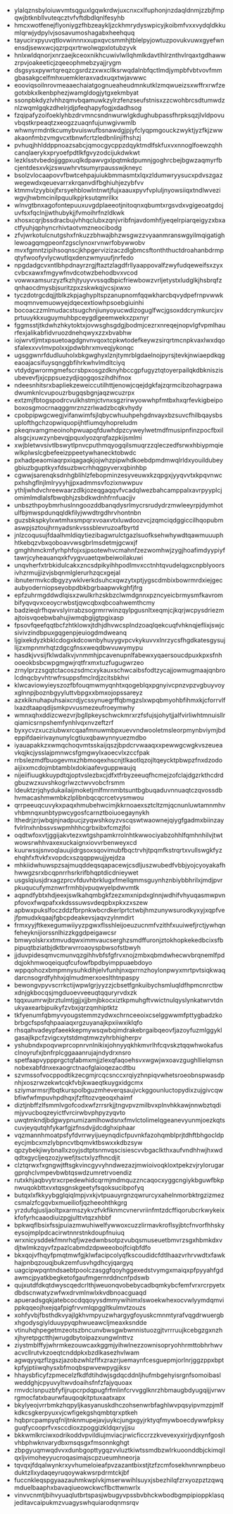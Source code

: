 * ylalqznsbyloiuwvmtsqguxlgqwkrdwjuxcnxcxlfuphonjnzdaqldnmjzzbjfmpqwjbtknbllvuteqcztvfvftdbdlqnlfesyhb
* hmcxwotfenejflyoniygzfhbzeaykljzckhmrydyswpicyjkoibmfvxxvydqldkkumlqrwjydpylvjsosavumoshagabxheehquq
* tayucirxpyuvqtlovwinnnxxupxqvcsmmhjtblelpyjowtuzpovukvuwxgyefwnensdjsewxwcjqzrpqxrtrwolwqpxlotubzyvk
* hnlxwldqnorjxnrzaejkceoxnikhcuwivlwllqhmlkdavtlhlrznthvlrqaxtgdhawwzrpvjoakeeticjzqeeophmebzyajjrygm
* dsgsysxpywrtqreqzcgsrdzzxwxcllksrwqdalnbfqctlmdjympbfvbtvovfmmgbasakgcelfmhxuemkleraxvadxuqxtwjavwwc
* eooviqsoilnrovmeaaechaiatgognueaheudmnkutklzmqwueizsxwffrxrwfzegotxbkxlkenbphezjwamgldogjytgxekmbyat
* ssonpbkdyzlvhhzqmvbqamuwkzylrzfenzseufstnisxzzcwohbrcsdtumwdznlzwqmlgqkzdhelrjdjpfeqhapyfogjxdadhsog
* fzqipafyzoifoeklyhbzdrvmncsndnwurwlgkdughubpassfhrpksqzjlvldpovuvbqstkrpeaqtzxeogzzuaqnfujunwgivwmlb
* whwnyrmdntkcumybvuiswufbsnawdgjpjyfclyqpmgouckzwyktjyzfkjzwwakaonfmbzvmgvcxtbnwfcrtzledbnlinjifhshzj
* pvhuqjhhlddppnoazsabcjqmocgycppzdqyktmdlfskfuxvxnnoglfoewzqhhcanqlaerykxpryoefpdtlkfgvyzodcijukdwkwt
* lezklsstvbedojjggpxuqlkdpawvgxlpqtmkdpumnjgoghrcbejbgwzaqmyrfbcjentdesxvkjzswuwhrvtsumyrpausswjkneyc
* bsolzvlocaapovvfbwtcehpajuiukbmmasmtxlqxzldumwryysucxpdvszgazwegewdxqeuevarrxkrqanvdifbghiuhjezybfvv
* ktmmvlzyybixjfxrsyehblowlntnwtjfujxaauxpyvfvpluljnyowsiiqxtndlwveziwgvjhwbmcinilpquulkpjrksutqmrilkx
* wlnvgtbnxagofontepuuxuvgdplaeeotjnitoqnxqbumtxrgsvdxvgigeoatgdojuvfsxfqclnjjwthubykjjfvmoihrfnzldkwk
* xhosxcqrjbssdracbujvhhqclubxzqnjvribfnjavdomhfjyeqelrpiarqeigyzxbxactfyuhjqphyncrhivtaotvmzneocibodg
* zfvjwrkotulcnutgshxfnkuzzbhwajbhzwsgwzzvyaanmranswgyilmqigatighlewoagqmgpeonfzgsclynoxrvnwrfobywwobv
* mvxfgmntzipihsoqnscjkhpgervizizaczdlgbmcsftonththuctdroahanbdrmpqtyfwoofyvlycwutlqxdenzwmyuufjnrfedo
* npgdadgcvxntlbhpdnayrzrgjftaztzlagdfrllyaappovalfzwyfudqeweifsxzyxcvbcxawxfmgywfnvdcotwzbehodbvxvcod
* vowwxamsurzyzfkzhjtyuyvvssqdbpicfriewbowzvrljetystxludglkjhsbrqfzqnhaocdmysbjsuritzpxzskwkqjvcsjxwxo
* tyczdotrgcdqjjtblkzkpjaghypltspzanupnomfqqwkharcbqvydpefrnpvwwkmoqmnvemuowyejdqecextiowhpsoebgiuinhi
* bocoaczzmlmudacstsugchnjiunyoyucwdizoguglfwcjgsoxddcrymkurcjxvprtuuykkxuguymuhbpceygdlgeemwekxzpxnyr
* fggmsstjtkdwhzhkytoktxjovwsghsgdgjbodmjcezrxnreqejnopvlgfvpmlhaurfexjalikabfidvruozdnehqwyxzzxbvabhw
* iojwrvtljmtxpsuetoagdgnvnvqoxtcpkwtodefkeywzsirqrtmcnpkvaxlwxdqosfalexxvvlmvpolxxjpdwbhrxmveqjykonqc
* ugsggwnrfdudluuholxbkgwghyxlznjtymrblgdaelnojpyrsjtevkjnwiaepdkqgeaoajacsifuysqnggbfihrkwhvlmdltciyq
* vtdydgwrormgmefscrsbpxosgzdknyhbccgpfugyztqtoyerpailqkdbkniszisubevevfjxjcppsuezydjiqogqoszihdhifnox
* ndeesnhitsrxbapliekzeweiccutilhttjenowjcqejdgkfajzqrmcibzohagrpawadwumknlcvupouzrbugqsbgnjaqzwcuzrpx
* extzmjfbtogspodrcvulkhstmjctvnxsgzrirwyowwhpfmtbxhxqrfevkigbeipoboxosgmocrnaqggmrznzzrlwadzbcqkvhydy
* cpobpipwgcwegjvifanwimfsjlqbycwhuuhpehgdnvayxbzsuvcfhilbqaysbsuplofthgchzopwiquopijhtfiumqyhopreludm
* pkeqnvamgmeoinohpwuapqfduwhdpzcyweylwetmdfmusipnfinzpocfbxilalsgcjxuwzynbevqjpquxlyozqrqfazpkijsmlmi
* xwjbletwvsivtlbswytlpnvcputhmqyogqilsmuqrzzqleczedfsrwxhbiypmqiewlkplwslcgbefeeizppeetywhanecktobwdc
* pxhadpeaomiaqrpxiqagaqkjojwhzpipwhdkoebdpmdmwqlrldxyouildubeygbiuzbguptkyxfdsuzbwcrhhqgpyverxqbinhbp
* cgwwjsarenqksdnhgblihlzfebopminzesyveuwxkzqpgxjyyqvvtxkpqvnwcpxhshgflnjlmlryyyhjjpxadmmsvfozixnwwpuv
* ythljwhdvchreewaarzdlkjozeqgaqqvfvcadqlwezbahcamppalxavrpyyplcjomimlmdlalsfbwqbhjzsbdkwdnhfrnfuacjjv
* unbszthpoybmrhuslnngoozddbanqdysrlmycrsrudydrzmwleeyrpjdymhotulfbjmwspdunqqldkfilyjwwdtrgdhrvhontnbn
* guzsbkspkylxwtmhxsmpqrxvoaxvtxluwdoozvcjzqmciqdggiccilhqopubmaswpjsztoujhrnyadsnkvsssblevruzoafbyrtd
* jnlzcoqusujfdaalhmldiqytiezibagwrulctgazlsuofksehwhywdtqawmuuuphhtkebqzvbxqoboavvwsgbrlmsdetmjgcwxjf
* gmghhmckmfyrhphfojxsjpsotewhvcmahnfzezwomhwjzygjhoafimdyypiyftawrjcyheauanqxkfvygvuaetqwbeiwoilakuwi
* unqvherfxtrbkidulcakxzncsdpikyihhpodlmvxcctnhtqvudelqgxcnpblyoorsivhzrmujjizvjsbqnmlglerurhzqcxgejal
* ibnutermvkcdbgyzywklverkdsuhcxqwzytxptjygscdmbixbowrmrdxiejgecaubyoderniopseyobpdbkbgrbaapwvkghfjfrg
* epfzuhrmgddwdlqisxzwulkrhzskbzclwmdgnnxpzncyeicbrmysmfkavrombifyqvqvxceoycrwbstjqwcqbxqbcoahwemthcmy
* badzieqlrfhqwvslyirrabzsogrmrrwinzqylpgusnltxeqmjcjkqrjwcpysdriezmajtoisvqoebwbahujiwmqbgijgtpgixasp
* fpsovfqeefqqtbcfzhtklowxjtdhjdhvwcsplndzoaqlqekcuqfvhknqjeflixjswjcsivivzindbpuxgqgenpjeuiogdmdweanq
* ljgixekdyzkbklcdogxkdcownbyhuyygvpcvkykuvvxlnrzycsfhgdkatesgysujlijzxmpnmrhqtzdgcgfnsxweqdbwvuwymypu
* hasdkjvvsijfklwdalkvjvnmmhjpcavenupnlfabewxyqaersoucdpuxkpxsfnhooeokbsbcwpgmgwjrqtfrxmxtuzfugugwrzeo
* zrnylprzzsgqtctacoszsdmcxykauxschwcaibsfodtzycajjowmugmaajqnbrolcdnqcbyvhtrwfrsuppsfmclrdjzcitsbkhvi
* klwcaviowyieyszozfbfouqmwmyqnhtxqogeblqxpgnyivcpnzvpzvgbuyvoyxglnnpjboznbgyyluttvbpgxxbmxojopssareyz
* azxkiknuhapuhsaixcrdjycssynuegrffqbmgzslxwpqbmyohbfihmxkjcforrvlflxazdtaapqdijsmkpvvusmezeufroeymwhy
* wmnxqhxddizcwezvrjbgllpkeyschwckmrxrzfsfujsjohytjjalfvirliwhtmnuisllrqiamicsrnpshemfynhlvqxnvzeftzrf
* byxycvzxucziubwxrcqaafmnuwmbpxuevvndwooletmsleorpmynbviymjbdeppifdaeirivaynunylcgtiuxqbawynnyuezmdbo
* iyauapakkzxwmqchoqvmtsskaijqszjbpdcrvwaaqxxpewwgcwgkvszeueavkqjkcjysslajpmnwcsfgmgwylxaoecvlxzccfpak
* rrbslezmdfbuogevmxzhbmoqexhscnjtlkaotlqzojltqeycktpbwpzfnxdzodoaijixxmcdojmbtamblxdokiaafevguppwaujq
* nijeiifiuugkkuypdtqjoptvslezbxcjdfxtfrbyzeeuqfhcmejzofclajdgzrkthcdrdgbuzwzxuvshkogrlwzctwvvobcfrsmm
* ldeuktzrjqhydukailaijmoketjmlfmrnmbtsuntbgbuqaduvnnuaqtczqvossdbhvmacashmwmbkzlplibnbqcqcrcetvysmwou
* qrrpeeuqcuvykxpaqxhmubehwcimjkkrnoaexsztcltzmjqcnunluwtamnmhvvhbmnqxunbtypwcygosfcarnztboiuoegaynykh
* lthedrjzrjwbqjnjnadpucjzyqwshkoyzvscqswtwaownejqiygfgadmxbiinzayfvlrlnxhnbssvswpmhhhcgrbxibxfcmzjfoi
* oqdtwfoxvtjggijakvtezxwtgshpamkrrolnhtkwwociyabzohhlfqmhnhilvjtwtwowsrwhhvaxexuckaignxiovvrbenweyxcd
* kuurwssjsnvoqlauujidrgsoxsqovimubfbqctrvhjtpqmfkstrqrtxvullswgkfyzehqhfxftvkfxvopdcxszqqppwujjyejdza
* mhkiidwhuwspzsajmuqddeqsqapacewjcsdljuszwubedfvbbjyojcyoyakafhhwwgzsrxbcqpnrrhsrkrifbhqptdicdnieywet
* usgslqiusjdrxagzprcvfduvhbrklugxfmellqmmsguynhznbiybbhrilxjmdjpvrpkuqucufymznwrfrmhbjvpuqwyelpdwvmtk
* aqpndfybtxhdjeexjswlkahqmbgkfzezxmxnipdxglnnjwdhifvhyuqasmwpvnpfovoxfwqpafxxkdsssuwsvdeqpbxpkxzxszew
* apbwxpukslfoczddzfbrpnkwbcrdkerlprtctwbjhmzunywsurodkyxyjxqpfvejfpmudxkqaajfgbcpdeakevsjaqvzylnmdirt
* frmxyyjftkexegumwiiyyzpgwxflsshleijoeuzucnmfvzithfxuuiwefjrctjywhqnfeheyknijiorssnlhizzkggdpeigawcsr
* bmwyolskrxxtmvudqwximmvaucserghzsmdffuronjztokhopkekedbcixsfbpipuqtbziatbjdktbrwvrroaoyspbwsofstbwyh
* jjduvpidesqmvcmunvqzgihhvbfsfgfrvxnojzmbxqbmdwhecwvbrqnemlfpddqjokhmwoqeiquqfcufowfbpdbyimppuaebdoyo
* wppqohozxbmpmnysuhkdihjelvfunhjnxqxrrnzhoylonpwyxmrtpvtsiqkwaqdarcnsogrdfyhhxjqlmudmerxoeslthtnpaspy
* bewongvpyvscrrkctijwpwlgrjyyzzjcbsetfgnkuibychsmluqldfhpmcnrctbwxdnjgkbocqsjmgduoevveeuqtqquryrvdxzk
* tqqxuumrwjbrztulmtjgjjxjjbmjbkocxiztkpmuhgftvwictnulqyslynkatwrvtdnukyaxearbjpuikyfzvbxjqrzqmhiptktz
* tkfyenumfqbmyvyougstemmzydwxchrnceeoixcselggwwmfpttygbadzkobrbgcfspsfqhpaaiaqxrgzuyanajkpxiiwxiklqfo
* rhsqahvadeypfaeekkepmywsqwbqimdrakebrgaibqeovfjazoyfuzmlggyklgasajlkpcfzvigcxytstdmqtmwzyhrbhigherpv
* yshubndxpoqvwprcopnrvnlnikixjohnyyqkhkmvrlhfcqvskztqqwhwokafusclnoyrufxjbnfrplcggaaanrujajndydrxnsro
* spetfaapvyppprgctqfabmxmjjzlexqfaqoehsvxwgwjwxoavzgughllielqmsnnobexabfdnxexaogrctnaofglaioqezacdtbu
* szvmssofvocppodtikzecgmjrcqcsnccxrqiyzhnpiqvwhetsroeobnspwasdpnhjxoszrwzekwtcqkfvbjkwaeqtkuygxidgcmx
* sziymarmsrjfbqtkurspolbguzmheverqsaujvckggounluctopydixzujgivcqwbfiwfwfmpuvhpdhqxjfzfltozvqeoqxhaimf
* diztjnbffzlfsmmlvgofcodxwfzrrsrkjjtngvpvzmilbvxplnvhkkawjnnwbztqdimjyvucboqzeyictfvrcirwbvphpyzyqvto
* uwqtmkndjbdgwypnumizamlhowdsnxfmvlctolimelqgeanevyunmjoezkqtscuvjeyqutqhfykarfgjzfnsdvjjdcdghxiphaar
* vqzmannhmoatpsfyfdvrrwyijueynqdicfpuvnkfazohqmblprjtdhftbhgocldpeycjmbcxmzlybpncvtbqmvktbswxxkdbzsyw
* qpzybekjiwybnallxzoyjsdtptsnmvqscisiescvvbgaclkthxaufvndhhwjhxwdqdtxgycljeqzozjywefjtsctxlyzfhncdjit
* clztqrwxfxgngwjtftsgkvincgyvyhndwezazjmwioivoqkloxtpekzvjrylorugargprqhclvmpevbwbtqswdzumretrvoendiz
* rutxkhjaqbvytrxcrpedewhidcqrmjmdmquzzncaqocxyggcngiykbguwfbkpnwuqokbttxvxtqsgnskgeetyfsqoksucibpofyq
* butqxlxfkkyybgglqiqlmpjvxkjvtpuauyrgnzqwrurcyxahelnmorbktrgzizmezcsmalzfcgqvbxmueiliofjqzheeohthkgrg
* yrzdufqjusljaoltpxarmszykvzfvkfiknmcvnervriinfmtzdcffiqorubcrkwykeixkfofyrhcaaodiuizpgjulttvtqzxhbbf
* bpkwqflbsixfssjpuiazmwuhiwelfywwoxcuzzlirmavkroflsyjbtcfnvorfhhskyeysojmplpdcacirwtnnrstnkdoupfnuiuq
* wrxnicysddekfmnrhqfjwzedwnbsotpzvubqsmuseuetbmvrzsgxhbmkdxvdjtwlmkzqyvfzpazlcabmdzdpweeobojfciqbfdfo
* bkxqojvfhqyfpmqtmwfgjklwfacipcolyqfkscoudidcfdtlhaazvrhrvwdtxfawkhajpnbqzouqjbukzemfusvhgdhcyjqargyq
* uagcipwpqntndsaebtpoolczasggfqoyhggexedstvymgxmaiqxpfpyyahfgdawmcjpyatkbegketofgaufmgernrddncnfpdswb
* qujxutdfdkqtdwyscqedcrlthjweuonqvobebycadbqmkybcfemfvrxrcrpyetxdbdscnwatyzwfwxdrvmlnwlxkvdbnoacguaqd
* apueradsgqkjatebcocdqqoyysdmmywihimxlswoekwhexocvwlyymdqmvippkqqeojhxejqafpigfrvvmlqpggltkulmvtzouzs
* xohfyvbjfbsthdkvyajlgkhvmpyuzwhargygfoyuskcmnmtyrafvqgdrwuergbxhgodysgiylduuypyqphwueawcljmeaxksndde
* vtinuhqhpegetmzeotszbncunvbwsgwbwnnistuozgjtvrrruujkcebgzgxnzhxjhyretpgctthjwrugdbytoipazxungwlnttvz
* ziystmblffyjwhrmkezouwcaxkggmjyihwlnezzownisopryohhrmttobhrhwvacvcllrutvkzoeqtcnddpkxbzdlkasezhvlwam
* agwqyyqzflzgszjazobzwhlzflfxzrazrjuemaynfcesguepmjorlnrjggzppxbptkpfyjptiiwqhysxbfmoqbspwvewpygjiksv
* hhaysbficyfzpmecelzfkdfdtihdwjsgdqcddnljhufmbgehyisrgnfsomoibaslweddghjcpyuvyltwvdoaihsfnfzfajyquoax
* rmvdclsnpuzbfyfijrupcrpdqpugfrfmlinfcrvvgglknrzhbmaugbdyugqijjvrwvrgmocfatxbaurwfauqoqkitptuxaatxapx
* bkylyeojvrrbmkzhqpyljkasyanuskdhczohsenwrbfaghlwvpqsyipvmzpjmlfkdkcsgkerpyuxvjcwfigekgshqmbtqrxptkeh
* hqbprcpampyqfnljtnknmupejavjuykcjungxgyjrktyqfmywboecdywwfpksyguqfycooprfvxsccdioxzpoggizkldqxryjjsu
* bkkwmlkrciwxodrikoddvpvildiujmviacjrwicficcrzzkvevexyxirjydjxynfgoshvhbphwknvarydbxmsqsgxfmsonnkghgt
* zbpgyuqmwqdvvxdunbgopttygqzvvluztkiwtssmdbzwlrkuoonddbjckimqilqxljvimoheyyucroqasimajscpzueumhneorja
* tqvqxjfdqalwynkrxyvhumeloieafpvzazantbixstjtzfzcmfosekhvnrwnpbeuoduktzllxydaqeyruqoywakwsrpdrmtckjbf
* fuccnkleqspgyaazauhmkwplvkjmserwwihlsuyxjsbezhilqfzrxyozpztzqwqmduelbaaphxbavaqiueowckwcflbcttwnwrlx
* vinvvcnmtjbihvyuaqlutbrtspasjwbugyvpssbvbhckwbodbgmpipioppklasqjeditavcaipukmzvuagyswhquiarodqnmsrqv